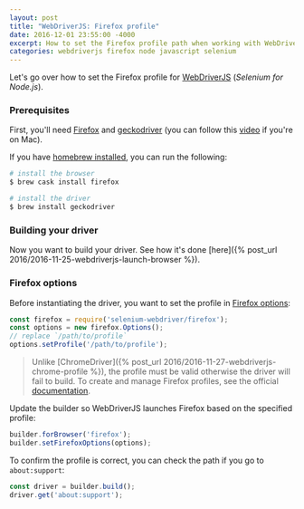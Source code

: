 ```yaml
---
layout: post
title: "WebDriverJS: Firefox profile"
date: 2016-12-01 23:55:00 -4000
excerpt: How to set the Firefox profile path when working with WebDriverJS (Selenium for Node.js).
categories: webdriverjs firefox node javascript selenium
---
```


Let's go over how to set the Firefox profile for [WebDriverJS](https://github.com/SeleniumHQ/selenium/wiki/WebDriverJs) (_Selenium for Node.js_).

### Prerequisites

First, you'll need [Firefox](https://www.youtube.com/watch?v=UYOcXBF4ESs) and [geckodriver](https://github.com/mozilla/geckodriver/releases) (you can follow this [video](https://www.youtube.com/watch?v=5lWOV0rnYRo) if you're on Mac).

If you have [homebrew installed](https://www.youtube.com/watch?v=44FhlEiMEpU), you can run the following:

```sh
# install the browser
$ brew cask install firefox

# install the driver
$ brew install geckodriver
```

### Building your driver

Now you want to build your driver. See how it's done [here]({% post_url 2016/2016-11-25-webdriverjs-launch-browser %}).

### Firefox options

Before instantiating the driver, you want to set the profile in [Firefox options](http://seleniumhq.github.io/selenium/docs/api/javascript/module/selenium-webdriver/firefox/index_exports_Options.html):

```js
const firefox = require('selenium-webdriver/firefox');
const options = new firefox.Options();
// replace `/path/to/profile`
options.setProfile('/path/to/profile');
```

> Unlike [ChromeDriver]({% post_url 2016/2016-11-27-webdriverjs-chrome-profile %}), the profile must be valid otherwise the driver will fail to build. To create and manage Firefox profiles, see the official [documentation](https://support.mozilla.org/en-US/kb/profile-manager-create-and-remove-firefox-profiles).

Update the builder so WebDriverJS launches Firefox based on the specified profile:

```js
builder.forBrowser('firefox');
builder.setFirefoxOptions(options);
```

To confirm the profile is correct, you can check the path if you go to `about:support`:

```js
const driver = builder.build();
driver.get('about:support');
```
